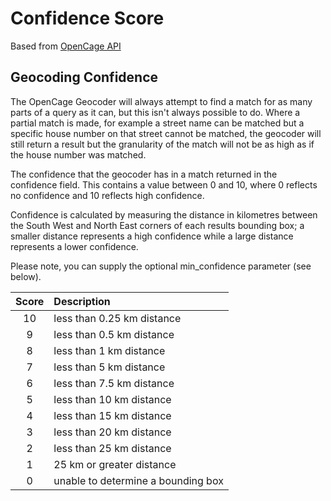 # Confidence Score

Based from [OpenCage API](https://geocoder.opencagedata.com/api#quickstart)

## Geocoding Confidence

The OpenCage Geocoder will always attempt to find a match for as many parts of a query
as it can, but this isn't always possible to do. Where a partial match is made, for
example a street name can be matched but a specific house number on that street cannot
be matched, the geocoder will still return a result but the granularity of the match
will not be as high as if the house number was matched.

The confidence that the geocoder has in a match returned in the confidence field. This
contains a value between 0 and 10, where 0 reflects no confidence and 10 reflects high
confidence.

Confidence is calculated by measuring the distance in kilometres between the South West
and North East corners of each results bounding box; a smaller distance represents a
high confidence while a large distance represents a lower confidence.

Please note, you can supply the optional min_confidence parameter (see below).

|Score |       Description          |
|:----:|:---------------------------|
| 10   | less than 0.25 km distance |
| 9    | less than 0.5 km distance  |
| 8    | less than 1 km distance    |
| 7    | less than 5 km distance    |
| 6    | less than 7.5 km distance  |
| 5    | less than 10 km distance   |
| 4    | less than 15 km distance   |
| 3    | less than 20 km distance   |
| 2    | less than 25 km distance   |
| 1    | 25 km or greater distance  |
| 0    | unable to determine a bounding box|
